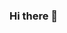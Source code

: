 ### Hi there 👋

<!--
**NerdHaji/NerdHaji** is a ✨ _special_ ✨ repository because its `README.md` (this file) appears on your GitHub profile.

Here are some ideas to get you started:

- 🔭 I’m currently working on my Flutter projects.
- 🌱 I’m currently learning Advanced Flutter programming.
- 👯 I’m looking to collaborate on bigger projects.
- 🤔 I’m looking for help with my evil bugs of my projects.
- 💬 Ask me about everything you like :D
- 📫 How to reach me: Contact me on telegram @NerdHaji
- ⚡ Fun fact: Everything is a bug, but somethings are working wine xD
-->
